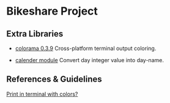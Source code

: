 # Bikeshare Project

## Extra Libraries

- [colorama 0.3.9][2] Cross-platform terminal output coloring.

- [calender module][3] Convert day integer value into day-name.

## References & Guidelines

[Print in terminal with colors?][1]


[1]: https://stackoverflow.com/questions/287871/print-in-terminal-with-colors
[2]: https://pypi.org/project/colorama/
[3]: https://docs.python.org/2/library/calendar.html